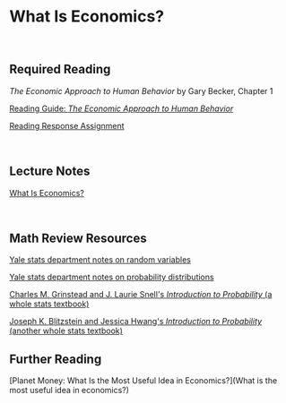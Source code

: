 # What Is Economics?  

<br>

## Required Reading  

_The Economic Approach to Human Behavior_ by Gary Becker, Chapter 1 

[Reading Guide:  _The Economic Approach to Human Behavior_](ECON251-Becker-reading-guide.pdf)

[Reading Response Assignment](https://www.gradescope.com/courses/432869/assignments/2243726/)

<br>

## Lecture Notes

[What Is Economics?](1-math-review-notes-2022-09-10.pdf) 

<br>

## Math Review Resources

[Yale stats department notes on random variables](http://www.stat.yale.edu/Courses/1997-98/101/ranvar.htm)  

[Yale stats department notes on probability distributions](http://www.stat.yale.edu/Courses/1997-98/101/distrib.htm)

[Charles M. Grinstead and J. Laurie Snell's _Introduction to Probability_ (a whole stats textbook)](https://math.dartmouth.edu/~prob/prob/prob.pdf)  

[Joseph K. Blitzstein and Jessica Hwang's _Introduction to Probability_ (another whole stats textbook)](http://probabilitybook.net/)  

## Further Reading

[Planet Money:  What Is the Most Useful Idea in Economics?](What is the most useful idea in economics?)

